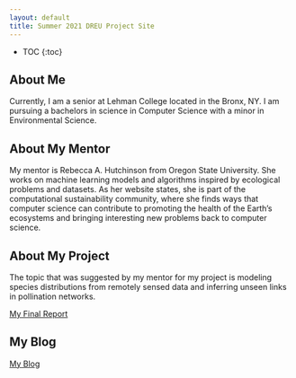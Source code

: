 ```yaml
---
layout: default
title: Summer 2021 DREU Project Site
---
```


* TOC
{:toc}

## About Me

Currently, I am a senior at Lehman College located in the Bronx, NY. I am pursuing a bachelors in science in Computer Science
with a minor in Environmental Science. 

## About My Mentor

My mentor is Rebecca A. Hutchinson from Oregon State University. She works on machine learning models and algorithms inspired by ecological problems and datasets. As her website states, she is part of the computational sustainability community, where she finds ways that computer science can contribute to promoting the health of the Earth’s ecosystems and bringing interesting new problems back to computer science. 

## About My Project

The topic that was suggested by my mentor for my project is modeling species distributions from remotely sensed data and inferring unseen links in pollination networks. 

[My Final Report](files/finalreport.pdf)

## My Blog

[My Blog](blog.html)
